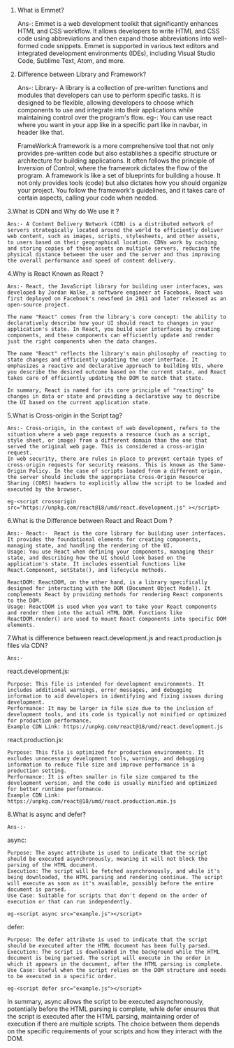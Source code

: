 1. What is Emmet?

    Ans-: Emmet is a web development toolkit that significantly enhances HTML and CSS workflow. It allows developers to write HTML and CSS code using abbreviations and then expand those abbreviations into well-formed code snippets. Emmet is supported in various text editors and integrated development environments (IDEs), including Visual Studio Code, Sublime Text, Atom, and more.

2. Difference between Library and Framework?

    Ans-: Library- A library is a collection of pre-written functions and modules that developers can use to perform specific tasks. It is designed to be flexible, allowing developers to choose which components to use and integrate into their applications while maintaining control over the program's flow. 
    eg-: You can use react where you want in your app like in a specific part like in navbar, in header like that.

    FrameWork:A framework is a more comprehensive tool that not only provides pre-written code but also establishes a specific structure or architecture for building applications. It often follows the principle of Inversion of Control, where the framework dictates the flow of the program.
    A framework is like a set of blueprints for building a house. It not only provides tools (code) but also dictates how you should organize your project. You follow the framework's guidelines, and it takes care of certain aspects, calling your code when needed.     

3.What is CDN and Why do We use it ?

    Ans:- A Content Delivery Network (CDN) is a distributed network of servers strategically located around the world to efficiently deliver web content, such as images, scripts, stylesheets, and other assets, to users based on their geographical location. CDNs work by caching and storing copies of these assets on multiple servers, reducing the physical distance between the user and the server and thus improving the overall performance and speed of content delivery.

4.Why is React Known as React ?

    Ans:- React, the JavaScript library for building user interfaces, was developed by Jordan Walke, a software engineer at Facebook. React was first deployed on Facebook's newsfeed in 2011 and later released as an open-source project.

    The name "React" comes from the library's core concept: the ability to declaratively describe how your UI should react to changes in your application's state. In React, you build user interfaces by creating components, and these components can efficiently update and render just the right components when the data changes.

    The name "React" reflects the library's main philosophy of reacting to state changes and efficiently updating the user interface. It emphasizes a reactive and declarative approach to building UIs, where you describe the desired outcome based on the current state, and React takes care of efficiently updating the DOM to match that state.

    In summary, React is named for its core principle of "reacting" to changes in data or state and providing a declarative way to describe the UI based on the current application state.

5.What is Cross-origin in the Script tag?

    Ans:- Cross-origin, in the context of web development, refers to the situation where a web page requests a resource (such as a script, style sheet, or image) from a different domain than the one that served the original web page. This is considered a cross-origin request.
    In web security, there are rules in place to prevent certain types of cross-origin requests for security reasons. This is known as the Same-Origin Policy. In the case of scripts loaded from a different origin, the server should include the appropriate Cross-Origin Resource Sharing (CORS) headers to explicitly allow the script to be loaded and executed by the browser.

    eg-<script crossorigin src="https://unpkg.com/react@18/umd/react.development.js" ></script>

6.What is the Difference between React and React Dom ?

    Ans:- React:-  React is the core library for building user interfaces. It provides the foundational elements for creating components, managing state, and handling the rendering of the UI.
    Usage: You use React when defining your components, managing their state, and describing how the UI should look based on the application's state. It includes essential functions like React.Component, setState(), and lifecycle methods.

    ReactDOM: ReactDOM, on the other hand, is a library specifically designed for interacting with the DOM (Document Object Model). It complements React by providing methods for rendering React components to the DOM.
    Usage: ReactDOM is used when you want to take your React components and render them into the actual HTML DOM. Functions like ReactDOM.render() are used to mount React components into specific DOM elements.

7.What is difference between react.development.js and react.production.js files via CDN?

    Ans:-
react.development.js:

    Purpose: This file is intended for development environments. It includes additional warnings, error messages, and debugging information to aid developers in identifying and fixing issues during development.
    Performance: It may be larger in file size due to the inclusion of development tools, and its code is typically not minified or optimized for production performance.
    Example CDN Link: https://unpkg.com/react@18/umd/react.development.js

react.production.js:

    Purpose: This file is optimized for production environments. It excludes unnecessary development tools, warnings, and debugging information to reduce file size and improve performance in a production setting.
    Performance: It is often smaller in file size compared to the development version, and the code is usually minified and optimized for better runtime performance.
    Example CDN Link: https://unpkg.com/react@18/umd/react.production.min.js

8.What is async and defer?

    Ans-:-
async:

    Purpose: The async attribute is used to indicate that the script should be executed asynchronously, meaning it will not block the parsing of the HTML document.
    Execution: The script will be fetched asynchronously, and while it's being downloaded, the HTML parsing and rendering continue. The script will execute as soon as it's available, possibly before the entire document is parsed.
    Use Case: Suitable for scripts that don't depend on the order of execution or that can run independently.

    eg-<script async src="example.js"></script>

defer:

    Purpose: The defer attribute is used to indicate that the script should be executed after the HTML document has been fully parsed.
    Execution: The script is downloaded in the background while the HTML document is being parsed. The script will execute in the order in which it appears in the document, after the HTML parsing is complete.
    Use Case: Useful when the script relies on the DOM structure and needs to be executed in a specific order.

    eg-<script defer src="example.js"></script>

In summary, async allows the script to be executed asynchronously, potentially before the HTML parsing is complete, while defer ensures that the script is executed after the HTML parsing, maintaining order of execution if there are multiple scripts. The choice between them depends on the specific requirements of your scripts and how they interact with the DOM.